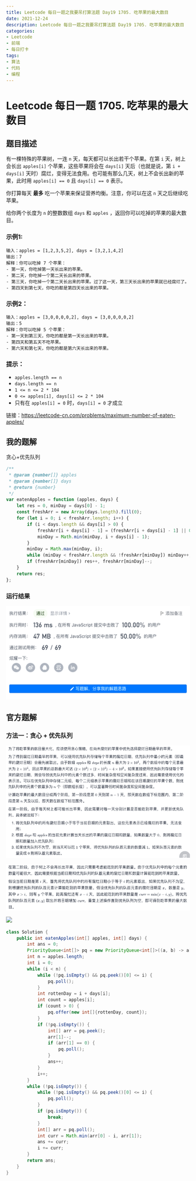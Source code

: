 ```yaml
---
title: Leetcode 每日一题之我要吊打算法题 Day19 1705. 吃苹果的最大数目
date: 2021-12-24
description: Leetcode 每日一题之我要吊打算法题 Day19 1705. 吃苹果的最大数目
categories:
- Leetcode
- 前端
- 每日打卡
tags:
- 算法
- 代码
- 编程
---
```


# Leetcode 每日一题 1705. 吃苹果的最大数目

## 题目描述

有一棵特殊的苹果树，一连 `n` 天，每天都可以长出若干个苹果。在第 `i` 天，树上会长出 `apples[i]` 个苹果，这些苹果将会在 `days[i]` 天后（也就是说，第 `i + days[i]` 天时）腐烂，变得无法食用。也可能有那么几天，树上不会长出新的苹果，此时用 `apples[i] == 0` 且 `days[i] == 0` 表示。

你打算每天 **最多** 吃一个苹果来保证营养均衡。注意，你可以在这 `n` 天之后继续吃苹果。

给你两个长度为 `n` 的整数数组 `days` 和 `apples` ，返回你可以吃掉的苹果的最大数目。

### 示例1:

```away
输入：apples = [1,2,3,5,2], days = [3,2,1,4,2]
输出：7
解释：你可以吃掉 7 个苹果：
- 第一天，你吃掉第一天长出来的苹果。
- 第二天，你吃掉一个第二天长出来的苹果。
- 第三天，你吃掉一个第二天长出来的苹果。过了这一天，第三天长出来的苹果就已经腐烂了。
- 第四天到第七天，你吃的都是第四天长出来的苹果。
```

### 示例2：

```away
输入：apples = [3,0,0,0,0,2], days = [3,0,0,0,0,2]
输出：5
解释：你可以吃掉 5 个苹果：
- 第一天到第三天，你吃的都是第一天长出来的苹果。
- 第四天和第五天不吃苹果。
- 第六天和第七天，你吃的都是第六天长出来的苹果。
```

### 提示：

- `apples.length == n`
- `days.length == n`
- `1 <= n <= 2 * 104`
- `0 <= apples[i], days[i] <= 2 * 104`
- 只有在 `apples[i] = 0` 时，`days[i] = 0` 才成立

链接：https://leetcode-cn.com/problems/maximum-number-of-eaten-apples/

## 我的题解

贪心+优先队列

```javascript
/**
 * @param {number[]} apples
 * @param {number[]} days
 * @return {number}
 */
var eatenApples = function (apples, days) {
    let res = 0, minDay = days[0] - 1;
    const freshArr = new Array(days.length).fill(0);
    for (let i = 0; i < freshArr.length; i++) {
        if (i < days.length && days[i] > 0) {
            freshArr[i + days[i] - 1] = (freshArr[i + days[i] - 1] || 0) + apples[i];
            minDay = Math.min(minDay, i + days[i] - 1);
        }
        minDay = Math.max(minDay, i);
        while (minDay < freshArr.length && !freshArr[minDay]) minDay++;
        if (freshArr[minDay]) res++, freshArr[minDay]--;
    }
    return res;
};
```

### 运行结果

![](../../.vuepress/public/img/leetcode-myresult-1705.png)

## 官方题解

### 方法一：贪心 + 优先队列

![](../../.vuepress/public/img/leetcode-offical1-1705.png)

![](../../.vuepress/public/img/leetcode-offical2-1705.png)

![](https://assets.leetcode-cn.com/solution-static/1705/1.png)

```java
class Solution {
    public int eatenApples(int[] apples, int[] days) {
        int ans = 0;
        PriorityQueue<int[]> pq = new PriorityQueue<int[]>((a, b) -> a[0] - b[0]);
        int n = apples.length;
        int i = 0;
        while (i < n) {
            while (!pq.isEmpty() && pq.peek()[0] <= i) {
                pq.poll();
            }
            int rottenDay = i + days[i];
            int count = apples[i];
            if (count > 0) {
                pq.offer(new int[]{rottenDay, count});
            }
            if (!pq.isEmpty()) {
                int[] arr = pq.peek();
                arr[1]--;
                if (arr[1] == 0) {
                    pq.poll();
                }
                ans++;
            }
            i++;
        }
        while (!pq.isEmpty()) {
            while (!pq.isEmpty() && pq.peek()[0] <= i) {
                pq.poll();
            }
            if (pq.isEmpty()) {
                break;
            }
            int[] arr = pq.poll();
            int curr = Math.min(arr[0] - i, arr[1]);
            ans += curr;
            i += curr;
        }
        return ans;
    }
}
```

